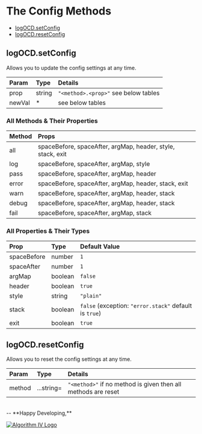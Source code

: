 # The Config Methods
- [logOCD.setConfig](#logocdsetconfig)
- [logOCD.resetConfig](#logocdresetconfig)

## logOCD.setConfig
Allows you to update the config settings at any time.

| Param  | Type   | Details |
| :----- | :----- | :------ |
| prop   | string | ``` "<method>.<prop>" ``` see below tables |
| newVal | *      | see below tables |

### All Methods & Their Properties
| Method | Props                                                       |
| :----- | :---------------------------------------------------------- |
| all    | spaceBefore, spaceAfter, argMap, header, style, stack, exit |
| log    | spaceBefore, spaceAfter, argMap, style                      |
| pass   | spaceBefore, spaceAfter, argMap, header                     |
| error  | spaceBefore, spaceAfter, argMap, header, stack, exit        |
| warn   | spaceBefore, spaceAfter, argMap, header, stack              |
| debug  | spaceBefore, spaceAfter, argMap, header, stack              |
| fail   | spaceBefore, spaceAfter, argMap, stack                      |

### All Properties & Their Types
| Prop        | Type    | Default Value   |
| :---------- | :------ | :-------------- |
| spaceBefore | number  | ``` 1 ```       |
| spaceAfter  | number  | ``` 1 ```       |
| argMap      | boolean | ``` false ```   |
| header      | boolean | ``` true ```    |
| style       | string  | ``` "plain" ``` |
| stack       | boolean | ``` false ``` (exception: ``` "error.stack" ``` default is ``` true ```) |
| exit        | boolean | ``` true ```    |


## logOCD.resetConfig
Allows you to reset the config settings at any time.

| Param  | Type       | Details |
| :----- | :--------- | :------ |
| method | ...string= | ``` "<method>" ``` if no method is given then all methods are reset |

<br />
--
**Happy Developing,**

<a href="http://www.algorithmiv.com/log-ocd"><img src="http://www.algorithmiv.com/images/aIV-logo.png" alt="Algorithm IV Logo" /></a>
